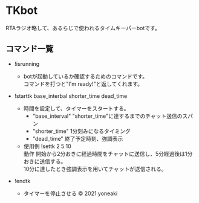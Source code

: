 # TKbot
RTAラジオ略して、あるらじで使われるタイムキーパーbotです。
## コマンド一覧
- !isrunning
  - botが起動しているか確認するためのコマンドです。<br>コマンドを打つと"I'm ready!"と返してくれます。
  
- !starttk base_interbal shorter_time dead_time
  - 時間を設定して、タイマーをスタートする。
    - "base_interval" "shorter_time"に達するまでのチャット送信のスパン
    - "shorter_time" 1分刻みになるタイミング
    - "dead_time" 終了予定時刻、強調表示
  - 使用例 !settk 2 5 10<br>動作 開始から2分おきに経過時間をチャットに送信し、5分経過後は1分おきに送信する。<br>10分に達したとき強調表示を用いてチャットが送信される。

- !endtk
  - タイマーを停止させる
&copy; 2021 yoneaki
